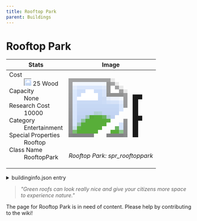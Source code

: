 ```yaml
---
title: Rooftop Park
parent: Buildings
---
```

# Rooftop Park

[//]: # (Pre-generated content)
<table><thead><tr><th>Stats</th><th>Image</th></tr></thead><tbody><tr><td><dl><dt>Cost</dt><dd><div class="resource-icon"><img style="object-position: -637px -751px;" src="https://tfe2-wiki.github.io/assets/sprites.png"></div> 25 Wood</dd><dt>Capacity</dt><dd>None</dd><dt>Research Cost</dt><dd>10000</dd><dt>Category</dt><dd>Entertainment</dd><dt>Special Properties</dt><dd>Rooftop</dd><dt>Class Name</dt><dd>RooftopPark</dd></dl></td><td><style>.building-image {width: 200px;height: 200px;overflow: hidden;position: relative;}.building-image img {image-rendering: pixelated;object-fit: none;transform: scale(10);transform-origin: left top;position: absolute;left: 0;top: 0;}.resource-image {width: 200px;height: 200px;overflow: hidden;position: relative;}.resource-image img {image-rendering: pixelated;object-fit: none;transform: scale(20);transform-origin: left top;position: absolute;left: 0;top: 0;}.building-icon {width: 20px;height: 20px;overflow: hidden;position: relative;display: inline-block;}.building-icon img {image-rendering: pixelated;object-fit: none;transform: scale(1);transform-origin: left top;position: absolute;left: 0;top: 0;}.resource-icon {width: 20px;height: 20px;overflow: hidden;position: relative;display: inline-block;}.resource-icon img {image-rendering: pixelated;object-fit: none;transform: scale(2);transform-origin: left top;position: absolute;left: 0;top: 0;}</style><div class="building-image"><img style="object-position: -554px -1023px;" src="https://tfe2-wiki.github.io/assets/sprites.png" alt="Rooftop Park Back"><img style="object-position: -547px -699px;" src="https://tfe2-wiki.github.io/assets/sprites.png" alt="Rooftop Park"></div><i>Rooftop Park: spr_rooftoppark</i></td></tr></tbody></table><details><summary>buildinginfo.json entry</summary>```json
	{
    "className": "RooftopPark",
    "food": 0,
    "wood": 25,
    "stone": 0,
    "machineParts": 0,
    "knowledge": 10000,
    "category": "Entertainment",
    "unlockedByDefault": false,
    "specialInfo": [
        "Rooftop"
    ],
    "buttonBack": "spr_rooftoppark_buttonbg",
    "onBuildSprite": "spr_rooftoppark_onbuild"
}
	```</details><blockquote><i>"Green roofs can look really nice and give your citizens more space to experience nature."</i></blockquote>

The page for Rooftop Park is in need of content. Please help by contributing to the wiki!
